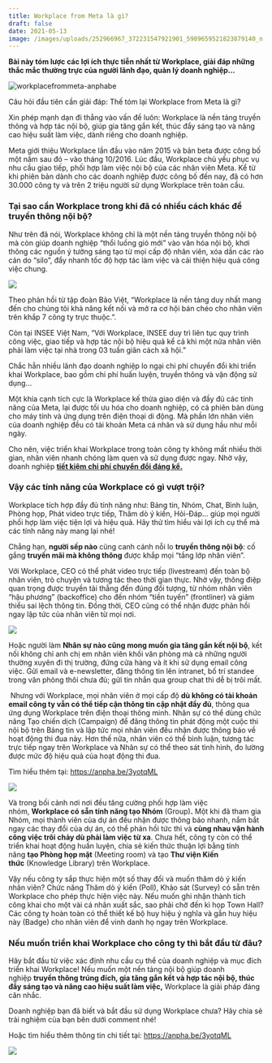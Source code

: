 ```yaml
---
title: Workplace from Meta là gì?
draft: false
date: 2021-05-13
image: /images/uploads/252966967_372231547921901_5989659521823879140_n.png
---
```

**Bài này tóm lược các lợi ích thực tiễn nhất từ Workplace, giải đáp những thắc mắc thường trực của người lãnh đạo, quản lý doanh nghiệp…**

![workplacefrommeta-anphabe](/images/uploads/workplace.jpg)

Câu hỏi đầu tiên cần giải đáp: Thế tóm lại Workplace from Meta là gì? 

Xin phép mạnh dạn đi thẳng vào vấn đề luôn: Workplace là nền tảng truyền thông và hợp tác nội bộ, giúp gia tăng gắn kết, thúc đẩy sáng tạo và nâng cao hiệu suất làm việc, dành riêng cho doanh nghiệp.

Meta giới thiệu Workplace lần đầu vào năm 2015 và bản beta được công bố một năm sau đó – vào tháng 10/2016. Lúc đầu, Workplace chủ yếu phục vụ nhu cầu giao tiếp, phối hợp làm việc nội bộ của các nhân viên Meta. Kể từ khi phiên bản dành cho các doanh nghiệp được công bố đến nay, đã có hơn 30.000 công ty và trên 2 triệu người sử dụng Workplace trên toàn cầu.

### **Tại sao cần Workplace trong khi đã có nhiều cách khác để truyền thông nội bộ?**

Như trên đã nói, Workplace không chỉ là một nền tảng truyền thông nội bộ mà còn giúp doanh nghiệp “thổi luồng gió mới” vào văn hóa nội bộ, khơi thông các nguồn ý tưởng sáng tạo từ mọi cấp độ nhân viên, xóa dần các rào cản do “silo”, đẩy nhanh tốc độ hợp tác làm việc và cải thiện hiệu quả công việc chung.

![](/images/uploads/2.png)

Theo phản hồi từ tập đoàn Bảo Việt, “Workplace là nền tảng duy nhất mang đến cho chúng tôi khả năng kết nối và mở ra cơ hội bán chéo cho nhân viên trên khắp 7 công ty trực thuộc.”.

Còn tại INSEE Việt Nam, “Với Workplace, INSEE duy trì liên tục quy trình công việc, giao tiếp và hợp tác nội bộ hiệu quả kể cả khi một nửa nhân viên phải làm việc tại nhà trong 03 tuần giãn cách xã hội.”

Chắc hẳn nhiều lãnh đạo doanh nghiệp lo ngại chi phí chuyển đổi khi triển khai Workplace, bao gồm chi phí huấn luyện, truyền thông và vận động sử dụng… 

Một khía cạnh tích cực là Workplace kế thừa giao diện và đầy đủ các tính năng của Meta, lại được tối ưu hóa cho doanh nghiệp, có cả phiên bản dùng cho máy tính và ứng dụng trên điện thoại di động. Mà phần lớn nhân viên của doanh nghiệp đều có tài khoản Meta cá nhân và sử dụng hầu như mỗi ngày. 

Cho nên, việc triển khai Workplace trong toàn công ty không mất nhiều thời gian, nhân viên nhanh chóng làm quen và sử dụng được ngay. Nhờ vậy, doanh nghiệp **[tiết kiệm chi phí chuyển đổi đáng kể.](https://anpha.be/3yotqML)**

### **Vậy các tính năng của Workplace có gì vượt trội?**

Workplace tích hợp đầy đủ tính năng như: Bảng tin, Nhóm, Chat, Bình luận, Phòng họp, Phát video trực tiếp, Thăm dò ý kiến, Hỏi-Đáp... giúp mọi người phối hợp làm việc tiện lợi và hiệu quả. Hãy thử tìm hiểu vài lợi ích cụ thể mà các tính năng này mang lại nhé!

Chẳng hạn, **người sếp nào** cũng canh cánh nỗi lo **truyền thông nội bộ**: cố gắng **truyền mãi mà không thông** được khắp mọi “tầng lớp nhân viên”. 

Với Workplace, CEO có thể phát video trực tiếp (livestream) đến toàn bộ nhân viên, trò chuyện và tương tác theo thời gian thực. Nhờ vậy, thông điệp quan trọng được truyền tải thẳng đến đúng đối tượng, từ nhóm nhân viên “hậu phương” (backoffice) cho đến nhóm “tiền tuyến” (frontliner) và giảm thiểu sai lệch thông tin. Đồng thời, CEO cũng có thể nhận được phản hồi ngay lập tức của nhân viên từ mọi nơi.

![](/images/uploads/3.png)

Hoặc người làm **Nhân sự nào cũng mong muốn gia tăng gắn kết nội bộ**, kết nối không chỉ anh chị em nhân viên khối văn phòng mà cả những người thường xuyên đi thị trường, đứng cửa hàng và ít khi sử dụng email công việc. Gửi email và e-newsletter, đăng thông tin lên intranet, bố trí standee trong văn phòng thôi chưa đủ; gửi tin nhắn qua group chat thì dễ bị trôi mất.

 Nhưng với Workplace, mọi nhân viên ở mọi cấp độ **dù không có tài khoản email công ty vẫn có thể tiếp cận thông tin cập nhật đầy đủ**, thông qua ứng dụng Workplace trên điện thoại thông minh. Nhân sự có thể dùng chức năng Tạo chiến dịch (Campaign) để đăng thông tin phát động một cuộc thi nội bộ trên Bảng tin và lập tức mọi nhân viên đều nhận được thông báo về hoạt động thi đua này. Hơn thế nữa, nhân viên có thể bình luận, tương tác trực tiếp ngay trên Workplace và Nhân sự có thể theo sát tình hình, đo lường được mức độ hiệu quả của hoạt động thi đua. 

Tìm hiểu thêm tại: <!--StartFragment--><https://anpha.be/3yotqML><!--EndFragment--> 

![](/images/uploads/4.png)

Và trong bối cảnh nơi nơi đều tăng cường phối hợp làm việc nhóm, **Workplace có sẵn tính năng tạo Nhóm** (Group)**.** Một khi đã tham gia Nhóm, mọi thành viên của dự án đều nhận được thông báo nhanh, nắm bắt ngay các thay đổi của dự án, có thể phản hồi tức thì và **cùng nhau vận hành công việc trôi chảy dù phải làm việc từ xa**. Chưa hết, công ty còn có thể triển khai hoạt động huấn luyện, chia sẻ kiến thức thuận lợi bằng tính năng **tạo Phòng họp mặt** (Meeting room) và tạo **Thư viện Kiến thức** (Knowledge Library) trên Workplace.  

Vậy nếu công ty sắp thực hiện một số thay đổi và muốn thăm dò ý kiến nhân viên? Chức năng Thăm dò ý kiến (Poll), Khảo sát (Survey) có sẵn trên Workplace cho phép thực hiện việc này. Nếu muốn ghi nhận thành tích công khai cho một vài cá nhân xuất sắc, sao phải chờ đến kì họp Town Hall? Các công ty hoàn toàn có thể thiết kế bộ huy hiệu ý nghĩa và gắn huy hiệu này (Badge) cho nhân viên để vinh danh họ ngay trên Workplace.

### **Nếu muốn triển khai Workplace cho công ty thì bắt đầu từ đâu?**

Hãy bắt đầu từ việc xác định nhu cầu cụ thể của doanh nghiệp và mục đích triển khai Workplace! Nếu muốn một nền tảng nội bộ giúp doanh nghiệp **truyền thông trúng đích, gia tăng gắn kết và hợp tác nội bộ, thúc đẩy sáng tạo và nâng cao hiệu suất làm việc,** Workplace là giải pháp đáng cân nhắc.

Doanh nghiệp bạn đã biết và bắt đầu sử dụng Workplace chưa? Hãy chia sẻ trải nghiệm của bạn bên dưới comment nhé! 

Hoặc tìm hiểu thêm thông tin chi tiết tại: <!--StartFragment--><https://anpha.be/3yotqML><!--EndFragment-->[](https://anpha.be/3bGji9u)

![](/images/uploads/5.jpg)